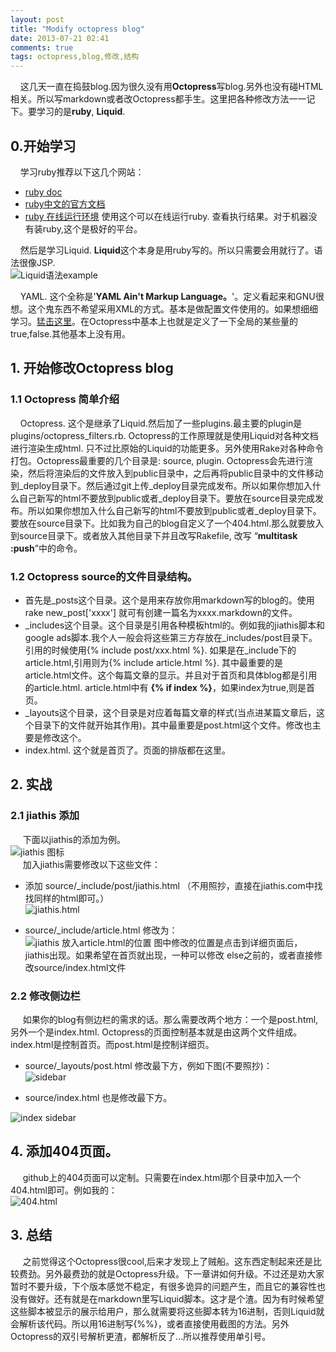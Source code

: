 ```yaml
---
layout: post
title: "Modify octopress blog"
date: 2013-07-21 02:41
comments: true
tags: octopress,blog,修改,结构 
---
```

 &nbsp;&nbsp;&nbsp;&nbsp;这几天一直在捣鼓blog.因为很久没有用**Octopress**写blog.另外也没有碰HTML相关。所以写markdown或者改Octopress都手生。这里把各种修改方法一一记下。要学习的是**ruby**, **Liquid**.  

<!-- more -->

## 0.开始学习

 &nbsp;&nbsp;&nbsp;&nbsp;学习ruby推荐以下这几个网站：  

 *  [ruby doc](http://ruby-doc.org/ 'http://ruby-doc.org/')
 *  [ruby中文的官方文档](http://www.ruby-lang.org/zh_cn/documentation/)
 *  [ruby 在线运行环境](http://www.compileonline.com/execute_ruby_online.php) 使用这个可以在线运行ruby. 查看执行结果。对于机器没有装ruby,这个是极好的平台。  

 &nbsp;&nbsp;&nbsp;&nbsp;然后是学习Liquid. **Liquid**这个本身是用ruby写的。所以只需要会用就行了。语法很像JSP.   
![Liquid语法example](http://note.youdao.com/yws/public/resource/8a55ddd27d075e71ac8a8d14e6f58a41/671FD472DEC849C3B7B9F94A6A67DD6B)

 &nbsp;&nbsp;&nbsp;&nbsp;YAML. 这个全称是'**YAML Ain't Markup Language。**'。定义看起来和GNU很想。这个鬼东西不希望采用XML的方式。基本是做配置文件使用的。如果想细细学习。[猛击这里](http://zh.wikipedia.org/zh-cn/YAML)。在Octopress中基本上也就是定义了一下全局的某些量的true,false.其他基本上没有用。   

## 1. 开始修改Octopress blog

### 1.1 Octopress 简单介绍

 &nbsp;&nbsp;&nbsp;&nbsp;Octopress. 这个是继承了Liquid.然后加了一些plugins.最主要的plugin是plugins/octopress\_filters.rb. Octopress的工作原理就是使用Liquid对各种文档进行渲染生成html. 只不过比原始的Liquid的功能更多。另外使用Rake对各种命令打包。Octopress最重要的几个目录是: source, plugin. Octopress会先进行渲染，然后将渲染后的文件放入到public目录中，之后再将public目录中的文件移动到\_deploy目录下。然后通过git上传\_deploy目录完成发布。所以如果你想加入什么自己新写的html不要放到public或者\_deploy目录下。要放在source目录完成发布。所以如果你想加入什么自己新写的html不要放到public或者\_deploy目录下。要放在source目录下。比如我为自己的blog自定义了一个404.html.那么就要放入到source目录下。或者放入其他目录下并且改写Rakefile, 改写 “**multitask :push**”中的命令。   

### 1.2 Octopress source的文件目录结构。   

 *  首先是\_posts这个目录。这个是用来存放你用markdown写的blog的。使用rake new\_post['xxxx'] 就可有创建一篇名为xxxx.markdown的文件。
 *  \_includes这个目录。这个目录是引用各种模板html的。例如我的jiathis脚本和google ads脚本.我个人一般会将这些第三方存放在\_includes/post目录下。引用的时候使用{&#37; include post/xxx.html &#37;}. 如果是在\_include下的article.html,引用则为{&#37; include article.html &#37;}. 其中最重要的是article.html文件。这个每篇文章的显示。并且对于首页和具体blog都是引用的article.html. article.html中有 **{&#37; if index &#37;}**，如果index为true,则是首页。
 *  \_layouts这个目录，这个目录是对应着每篇文章的样式(当点进某篇文章后，这个目录下的文件就开始其作用)。其中最重要是post.html这个文件。修改也主要是修改这个。
 *  index.html. 这个就是首页了。页面的排版都在这里。
 
## 2. 实战  

### 2.1 jiathis 添加
 &nbsp;&nbsp;&nbsp;&nbsp; 下面以jiathis的添加为例。  
![jiathis 图标](http://note.youdao.com/yws/public/resource/8a55ddd27d075e71ac8a8d14e6f58a41/412D2139E39C487BAA77D2E43A2A442C)   
 &nbsp;&nbsp;&nbsp;&nbsp; 加入jiathis需要修改以下这些文件：  

 * 添加 source/\_include/post/jiathis.html （不用照抄，直接在jiathis.com中找找同样的html即可。）  
![jiathis.html](http://note.youdao.com/yws/public/resource/8a55ddd27d075e71ac8a8d14e6f58a41/4182C91E8C5F4F7C833C251570D109E4)    

 * source/\_include/article.html 修改为：   
![jiathis 放入article.html的位置](http://note.youdao.com/yws/public/resource/8a55ddd27d075e71ac8a8d14e6f58a41/25EE2B2EE60D49D5868663E6BD80C2F4)
  图中修改的位置是点击到详细页面后，jiathis出现。如果希望在首页就出现，一种可以修改 else之前的，或者直接修改source/index.html文件  

### 2.2 修改侧边栏
  &nbsp;&nbsp;&nbsp;&nbsp; 如果你的blog有侧边栏的需求的话。那么需要改两个地方：一个是post.html,另外一个是index.html. Octopress的页面控制基本就是由这两个文件组成。index.html是控制首页。而post.html是控制详细页。

 * source/\_layouts/post.html 修改最下方，例如下图(不要照抄)：  
![sidebar](http://note.youdao.com/yws/public/resource/8a55ddd27d075e71ac8a8d14e6f58a41/A5AB8C677BCB45D09CA2ED0D43A359B8)

 * source/index.html 也是修改最下方。   

![index sidebar](http://note.youdao.com/yws/public/resource/8a55ddd27d075e71ac8a8d14e6f58a41/B49102887AFD49238793A6D57F3365A6)

## 4. 添加404页面。

 &nbsp;&nbsp;&nbsp;&nbsp; github上的404页面可以定制。只需要在index.html那个目录中加入一个404.html即可。例如我的：   
![404.html](http://note.youdao.com/yws/public/resource/8a55ddd27d075e71ac8a8d14e6f58a41/9518399117EE4D2BB4BD81B1548DC979)

 
## 3. 总结

  &nbsp;&nbsp;&nbsp;&nbsp; 之前觉得这个Octopress很cool,后来才发现上了贼船。这东西定制起来还是比较费劲。另外最费劲的就是Octopress升级。下一章讲如何升级。不过还是劝大家暂时不要升级，下个版本感觉不稳定，有很多诡异的问题产生，而且它的兼容性也没有做好。还有就是在markdown里写Liquid脚本。这才是个渣。因为有时候希望这些脚本被显示的展示给用户，那么就需要将这些脚本转为16进制，否则Liquid就会解析该代码。所以用16进制写{&#37;&#37;}，或者直接使用截图的方法。另外Octopress的双引号解析更渣，都解析反了...所以推荐使用单引号。


 
